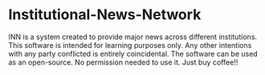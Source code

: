 # Institutional-News-Network
INN is a system created to provide major news across different institutions. 
This software is intended for learning purposes only. Any other intentions with any party conflicted is entirely coincidental.
The software can be used as an open-source. No permission needed to use it. Just buy coffee!!
